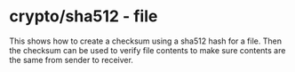 # crypto/sha512 - file

This shows how to create a checksum using a sha512 hash for a file. Then the checksum can be used to verify file contents to make sure contents are the same from sender to receiver.
